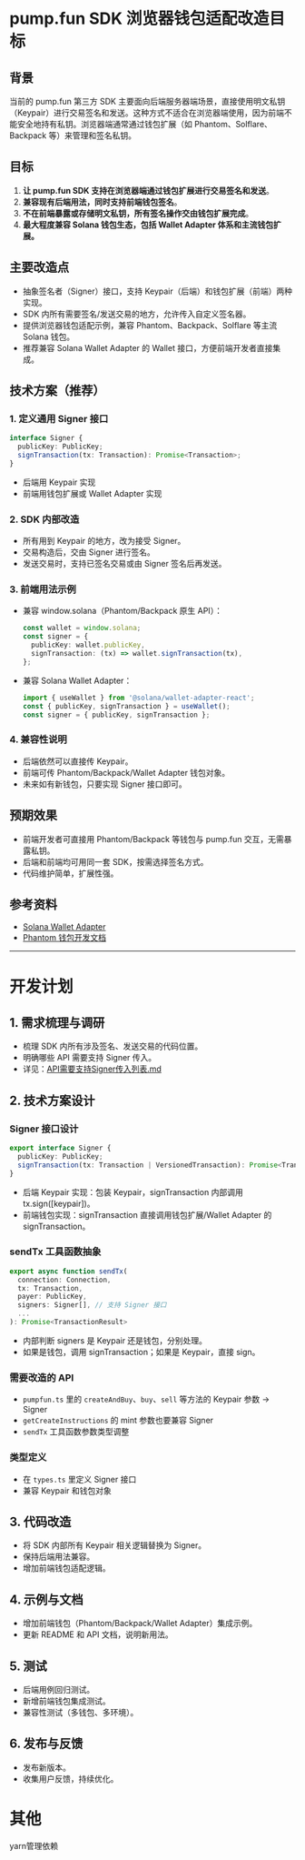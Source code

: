 # pump.fun SDK 浏览器钱包适配改造目标

## 背景
当前的 pump.fun 第三方 SDK 主要面向后端服务器端场景，直接使用明文私钥（Keypair）进行交易签名和发送。这种方式不适合在浏览器端使用，因为前端不能安全地持有私钥。浏览器端通常通过钱包扩展（如 Phantom、Solflare、Backpack 等）来管理和签名私钥。

## 目标
1. **让 pump.fun SDK 支持在浏览器端通过钱包扩展进行交易签名和发送**。
2. **兼容现有后端用法，同时支持前端钱包签名**。
3. **不在前端暴露或存储明文私钥，所有签名操作交由钱包扩展完成**。
4. **最大程度兼容 Solana 钱包生态，包括 Wallet Adapter 体系和主流钱包扩展。**

## 主要改造点
- 抽象签名者（Signer）接口，支持 Keypair（后端）和钱包扩展（前端）两种实现。
- SDK 内所有需要签名/发送交易的地方，允许传入自定义签名器。
- 提供浏览器钱包适配示例，兼容 Phantom、Backpack、Solflare 等主流 Solana 钱包。
- 推荐兼容 Solana Wallet Adapter 的 Wallet 接口，方便前端开发者直接集成。

## 技术方案（推荐）

### 1. 定义通用 Signer 接口
```ts
interface Signer {
  publicKey: PublicKey;
  signTransaction(tx: Transaction): Promise<Transaction>;
}
```
- 后端用 Keypair 实现
- 前端用钱包扩展或 Wallet Adapter 实现

### 2. SDK 内部改造
- 所有用到 Keypair 的地方，改为接受 Signer。
- 交易构造后，交由 Signer 进行签名。
- 发送交易时，支持已签名交易或由 Signer 签名后再发送。

### 3. 前端用法示例
- 兼容 window.solana（Phantom/Backpack 原生 API）：
  ```ts
  const wallet = window.solana;
  const signer = {
    publicKey: wallet.publicKey,
    signTransaction: (tx) => wallet.signTransaction(tx),
  };
  ```
- 兼容 Solana Wallet Adapter：
  ```ts
  import { useWallet } from '@solana/wallet-adapter-react';
  const { publicKey, signTransaction } = useWallet();
  const signer = { publicKey, signTransaction };
  ```

### 4. 兼容性说明
- 后端依然可以直接传 Keypair。
- 前端可传 Phantom/Backpack/Wallet Adapter 钱包对象。
- 未来如有新钱包，只要实现 Signer 接口即可。

## 预期效果
- 前端开发者可直接用 Phantom/Backpack 等钱包与 pump.fun 交互，无需暴露私钥。
- 后端和前端均可用同一套 SDK，按需选择签名方式。
- 代码维护简单，扩展性强。

## 参考资料
- [Solana Wallet Adapter](https://github.com/solana-labs/wallet-adapter)
- [Phantom 钱包开发文档](https://docs.phantom.app/integrating/extension-and-in-app-browser-web-apps/using-the-extension)

---

# 开发计划

## 1. 需求梳理与调研
- 梳理 SDK 内所有涉及签名、发送交易的代码位置。
- 明确哪些 API 需要支持 Signer 传入。
- 详见：[API需要支持Signer传入列表.md](./API需要支持Signer传入列表.md)

## 2. 技术方案设计

### Signer 接口设计

```ts
export interface Signer {
  publicKey: PublicKey;
  signTransaction(tx: Transaction | VersionedTransaction): Promise<Transaction | VersionedTransaction>;
}
```
- 后端 Keypair 实现：包装 Keypair，signTransaction 内部调用 tx.sign([keypair])。
- 前端钱包实现：signTransaction 直接调用钱包扩展/Wallet Adapter 的 signTransaction。

### sendTx 工具函数抽象

```ts
export async function sendTx(
  connection: Connection,
  tx: Transaction,
  payer: PublicKey,
  signers: Signer[], // 支持 Signer 接口
  ...
): Promise<TransactionResult>
```
- 内部判断 signers 是 Keypair 还是钱包，分别处理。
- 如果是钱包，调用 signTransaction；如果是 Keypair，直接 sign。

### 需要改造的 API
- `pumpfun.ts` 里的 `createAndBuy`、`buy`、`sell` 等方法的 Keypair 参数 → Signer
- `getCreateInstructions` 的 mint 参数也要兼容 Signer
- `sendTx` 工具函数参数类型调整

### 类型定义
- 在 `types.ts` 里定义 Signer 接口
- 兼容 Keypair 和钱包对象

## 3. 代码改造
- 将 SDK 内部所有 Keypair 相关逻辑替换为 Signer。
- 保持后端用法兼容。
- 增加前端钱包适配逻辑。

## 4. 示例与文档
- 增加前端钱包（Phantom/Backpack/Wallet Adapter）集成示例。
- 更新 README 和 API 文档，说明新用法。

## 5. 测试
- 后端用例回归测试。
- 新增前端钱包集成测试。
- 兼容性测试（多钱包、多环境）。

## 6. 发布与反馈
- 发布新版本。
- 收集用户反馈，持续优化。 


# 其他
yarn管理依赖